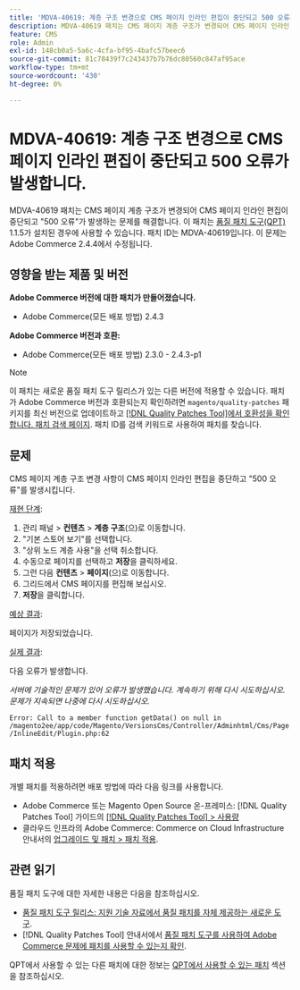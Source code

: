 ```yaml
---
title: 'MDVA-40619: 계층 구조 변경으로 CMS 페이지 인라인 편집이 중단되고 500 오류가 발생합니다.'
description: MDVA-40619 패치는 CMS 페이지 계층 구조가 변경되어 CMS 페이지 인라인 편집이 중단되고 "500 오류"가 발생하는 문제를 해결합니다. 이 패치는 [Quality Patches Tool (QPT)](https://experienceleague.adobe.com/en/docs/commerce-knowledge-base/kb/announcements/commerce-announcements/magento-quality-patches-released-new-tool-to-self-serve-quality-patches) 1.1.5가 설치된 경우 사용할 수 있습니다. 패치 ID는 MDVA-40619입니다. 이 문제는 Adobe Commerce 2.4.4에서 수정됩니다.
feature: CMS
role: Admin
exl-id: 148cb0a5-5a6c-4cfa-bf95-4bafc57beec6
source-git-commit: 81c78439f7c243437b7b76dc80560c847af95ace
workflow-type: tm+mt
source-wordcount: '430'
ht-degree: 0%

---
```


# MDVA-40619: 계층 구조 변경으로 CMS 페이지 인라인 편집이 중단되고 500 오류가 발생합니다.

MDVA-40619 패치는 CMS 페이지 계층 구조가 변경되어 CMS 페이지 인라인 편집이 중단되고 &quot;500 오류&quot;가 발생하는 문제를 해결합니다. 이 패치는 [품질 패치 도구(QPT)](https://experienceleague.adobe.com/en/docs/commerce-knowledge-base/kb/announcements/commerce-announcements/magento-quality-patches-released-new-tool-to-self-serve-quality-patches) 1.1.5가 설치된 경우에 사용할 수 있습니다. 패치 ID는 MDVA-40619입니다. 이 문제는 Adobe Commerce 2.4.4에서 수정됩니다.

## 영향을 받는 제품 및 버전

**Adobe Commerce 버전에 대한 패치가 만들어졌습니다.**

* Adobe Commerce(모든 배포 방법) 2.4.3

**Adobe Commerce 버전과 호환:**

* Adobe Commerce(모든 배포 방법) 2.3.0 - 2.4.3-p1

>[!NOTE]
>
>이 패치는 새로운 품질 패치 도구 릴리스가 있는 다른 버전에 적용할 수 있습니다. 패치가 Adobe Commerce 버전과 호환되는지 확인하려면 `magento/quality-patches` 패키지를 최신 버전으로 업데이트하고 [[!DNL Quality Patches Tool]에서 호환성을 확인합니다. 패치 검색 페이지](https://experienceleague.adobe.com/en/docs/commerce-knowledge-base/kb/announcements/commerce-announcements/magento-quality-patches-released-new-tool-to-self-serve-quality-patches). 패치 ID를 검색 키워드로 사용하여 패치를 찾습니다.

## 문제

CMS 페이지 계층 구조 변경 사항이 CMS 페이지 인라인 편집을 중단하고 &quot;500 오류&quot;를 발생시킵니다.

<u>재현 단계</u>:

1. 관리 패널 > **컨텐츠** > **계층 구조**(으)로 이동합니다.
1. &quot;기본 스토어 보기&quot;를 선택합니다.
1. &quot;상위 노드 계층 사용&quot;을 선택 취소합니다.
1. 수동으로 페이지를 선택하고 **저장**&#x200B;을 클릭하세요.
1. 그런 다음 **컨텐츠** > **페이지**(으)로 이동합니다.
1. 그리드에서 CMS 페이지를 편집해 보십시오.
1. **저장**&#x200B;을 클릭합니다.

<u>예상 결과</u>:

페이지가 저장되었습니다.

<u>실제 결과</u>:

다음 오류가 발생합니다.

*서버에 기술적인 문제가 있어 오류가 발생했습니다. 계속하기 위해 다시 시도하십시오. 문제가 지속되면 나중에 다시 시도하십시오.*

`Error: Call to a member function getData() on null in /magento2ee/app/code/Magento/VersionsCms/Controller/Adminhtml/Cms/Page/InlineEdit/Plugin.php:62`

## 패치 적용

개별 패치를 적용하려면 배포 방법에 따라 다음 링크를 사용합니다.

* Adobe Commerce 또는 Magento Open Source 온-프레미스: [!DNL Quality Patches Tool] 가이드의 [[!DNL Quality Patches Tool] > 사용량](/help/tools/quality-patches-tool/usage.md)
* 클라우드 인프라의 Adobe Commerce: Commerce on Cloud Infrastructure 안내서의 [업그레이드 및 패치 > 패치 적용](https://experienceleague.adobe.com/docs/commerce-cloud-service/user-guide/develop/upgrade/apply-patches.html).

## 관련 읽기

품질 패치 도구에 대한 자세한 내용은 다음을 참조하십시오.

* [품질 패치 도구 릴리스: 지원 기술 자료에서 품질 패치를 자체 제공하는 새로운 도구](https://experienceleague.adobe.com/en/docs/commerce-knowledge-base/kb/announcements/commerce-announcements/magento-quality-patches-released-new-tool-to-self-serve-quality-patches).
* [!DNL Quality Patches Tool] 안내서에서 [품질 패치 도구를 사용하여 Adobe Commerce 문제에 패치를 사용할 수 있는지 확인](/help/tools/quality-patches-tool/patches-available-in-qpt/check-patch-for-magento-issue-with-magento-quality-patches.md).

QPT에서 사용할 수 있는 다른 패치에 대한 정보는 [QPT에서 사용할 수 있는 패치](https://support.magento.com/hc/en-us/sections/360010506631-Patches-available-in-MQP-tool-) 섹션을 참조하십시오.
